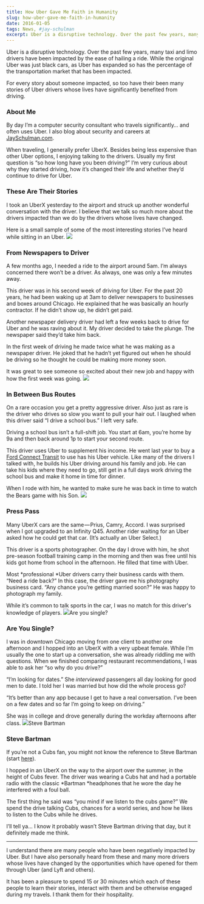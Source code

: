 ```yaml
---
title: How Uber Gave Me Faith in Humanity
slug: how-uber-gave-me-faith-in-humanity
date: 2016-01-05
tags: News, #jay-schulman
excerpt: Uber is a disruptive technology. Over the past few years, many taxi and limo drivers have been impacted by the ease of hailing a ride…
---
```


Uber is a disruptive technology. Over the past few years, many taxi and limo drivers have been impacted by the ease of hailing a ride. While the original Uber was just black cars, as Uber has expanded so has the percentage of the transportation market that has been impacted.

For every story about someone impacted, so too have their been many stories of Uber drivers whose lives have significantly benefited from driving.

### About Me

By day I’m a computer security consultant who travels significantly… and often uses Uber. I also blog about security and careers at [JaySchulman.com](https://www.jayschulman.com).

When traveling, I generally prefer UberX. Besides being less expensive than other Uber options, I enjoying talking to the drivers. Usually my first question is “so how long have you been driving?” I’m very curious about why they started driving, how it’s changed their life and whether they’d continue to drive for Uber.

### These Are Their Stories

I took an UberX yesterday to the airport and struck up another wonderful conversation with the driver. I believe that we talk so much more about the drivers impacted than we do by the drivers whose lives have changed.

Here is a small sample of some of the most interesting stories I’ve heard while sitting in an Uber.
![](__GHOST_URL__/content/images/max/800/1-qzkTcwJZK6DOHF01AWyR3A.jpg)
### From Newspapers to Driver

A few months ago, I needed a ride to the airport around 5am. I’m always concerned there won’t be a driver. As always, one was only a few minutes away.

This driver was in his second week of driving for Uber. For the past 20 years, he had been waking up at 3am to deliver newspapers to businesses and boxes around Chicago. He explained that he was basically an hourly contractor. If he didn’t show up, he didn’t get paid.

Another newspaper delivery driver had left a few weeks back to drive for Uber and he was raving about it. My driver decided to take the plunge. The newspaper said they’d take him back.

In the first week of driving he made twice what he was making as a newspaper driver. He joked that he hadn’t yet figured out when he should be driving so he thought he could be making more money soon.

It was great to see someone so excited about their new job and happy with how the first week was going.
![](__GHOST_URL__/content/images/max/800/1-2SuQhqArfDVE4mE3LB6_6g.jpg)
### In Between Bus Routes

On a rare occasion you get a pretty aggressive driver. Also just as rare is the driver who drives so slow you want to pull your hair out. I laughed when this driver said “I drive a school bus.” I left very safe.

Driving a school bus isn’t a full-shift job. You start at 6am, you’re home by 9a and then back around 1p to start your second route.

This driver uses Uber to supplement his income. He went last year to buy a [Ford Connect Transit](http://www.ford.com/trucks/transitconnect/) to use has his Uber vehicle. Like many of the drivers I talked with, he builds his Uber driving around his family and job. He can take his kids where they need to go, still get in a full days work driving the school bus and make it home in time for dinner.

When I rode with him, he wanted to make sure he was back in time to watch the Bears game with his Son.
![](__GHOST_URL__/content/images/max/800/1-0DXEq6hD0FzRRV4Mc4Pk4g.jpg)
### Press Pass

Many UberX cars are the same — Prius, Camry, Accord. I was surprised when I got upgraded to an Infinity Q45. Another rider waiting for an Uber asked how he could get that car. (It’s actually an Uber Select.)

This driver is a sports photographer. On the day I drove with him, he shot pre-season football training camp in the morning and then was free until his kids got home from school in the afternoon. He filled that time with Uber.

Most *professional *Uber drivers carry their business cards with them. “Need a ride back?” In this case, the driver gave me his photography business card. “Any chance you’re getting married soon?” He was happy to photograph my family.

While it’s common to talk sports in the car, I was no match for this driver's knowledge of players.
![](__GHOST_URL__/content/images/max/800/1-f0u_FKqpYOzARcSw_xH5dw.jpg)Are you single?
### Are You Single?

I was in downtown Chicago moving from one client to another one afternoon and I hopped into an UberX with a very upbeat female. While I’m usually the one to start up a conversation, she was already riddling me with questions. When we finished comparing restaurant recommendations, I was able to ask her “so why do you drive?”

“I’m looking for dates.” She *interviewed* passengers all day looking for good men to date. I told her I was married but how did the whole process go?

“It’s better than any app because I get to have a real conversation. I’ve been on a few dates and so far I’m going to keep on driving.”

She was in college and drove generally during the workday afternoons after class.
![](__GHOST_URL__/content/images/max/800/1-_VtDWGos3-8AZzjy2urO0w.jpg)Steve Bartman
### Steve Bartman

If you’re not a Cubs fan, you might not know the reference to Steve Bartman (start [here](https://en.wikipedia.org/wiki/Steve_Bartman_incident)).

I hopped in an UberX on the way to the airport over the summer, in the height of Cubs fever. The driver was wearing a Cubs hat and had a portable radio with the classic *Bartman *headphones that he wore the day he interfered with a foul ball.

The first thing he said was “you mind if we listen to the cubs game?” We spend the drive talking Cubs, chances for a world series, and how he likes to listen to the Cubs while he drives.

I’ll tell ya… I know it probably wasn’t Steve Bartman driving that day, but it definitely made me think.

---

I understand there are many people who have been negatively impacted by Uber. But I have also personally heard from these and many more drivers whose lives have changed by the opportunities which have opened for them through Uber (and Lyft and others).

It has been a pleasure to spend 15 or 30 minutes which each of these people to learn their stories, interact with them and be otherwise engaged during my travels. I thank them for their hospitality.
